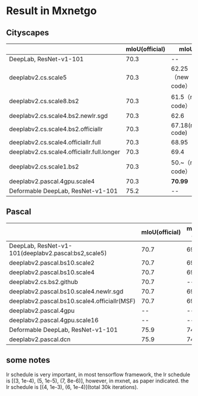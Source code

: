 # Result in Mxnetgo

## Cityscapes
|                                   | mIoU(official) | mIoU  |
|-----------------------------------|------|-------|
| DeepLab, ResNet-v1-101            | 70.3 | -- |
| deeplabv2.cs.scale5           | 70.3 | 62.25（new code） |
| deeplabv2.cs.scale8.bs2           | 70.3 | 61.5（new code） |
| deeplabv2.cs.scale4.bs2.newlr.sgd| 70.3| 62.6|
|deeplabv2.cs.scale4.bs2.officiallr| 70.3|67.18(new code)
|deeplabv2.cs.scale4.officiallr.full|70.3| 68.95|
|deeplabv2.cs.scale4.officiallr.full.longer|70.3|69.4|
|deeplabv2.cs.scale1.bs2| 70.3 | 50.~（new code） |
deeplabv2.pascal.4gpu.scale4|70.3|**70.99**|
| Deformable DeepLab, ResNet-v1-101 | 75.2 |-- |


## Pascal 
|                                   | mIoU(official) | mIoU(old code)  | mIoU(new code)  |
|-----------------------------------|------|-------|------|
| DeepLab, ResNet-v1-101(deeplabv2.pascal:bs2,scale5)            | 70.7 | 69.4 | 67.2 |
|deeplabv2.pascal.bs10.scale2 | 70.7 | 69.4 | 61 |
|deeplabv2.pascal.bs10.scale4| 70.7 | 69.4 | 63.~|
|deeplabv2.cs.bs2.github| 70.7|--| 65|
|deeplabv2.pascal.bs10.scale4.newlr.sgd| 70.7 | 69.4 | 66.9(msf:67.9)|
|deeplabv2.pascal.bs10.scale4.officiallr(MSF)| 70.7 | 69.4 |**70.45**|
|deeplabv2.pascal.4gpu|--|--|70.5|
|deeplabv2.pascal.4gpu.scale16|--|--|71.7|
| Deformable DeepLab, ResNet-v1-101 | 75.9 | 74.2 | ? |
|deeplabv2.pascal.dcn| 75.9 | 74.2 |  **74.7**|


## some notes

lr schedule is very important, in most tensorflow framework, the lr schedule is [(3, 1e-4), (5, 1e-5), (7, 8e-6)], however, in mxnet, as paper indicated. the lr schedule is [(4, 1e-3), (6, 1e-4)](total 30k iterations).


